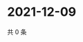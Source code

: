 # 2021-12-09

共 0 条

<!-- BEGIN WEIBO -->
<!-- 最后更新时间 Thu Dec 09 2021 00:16:21 GMT+0800 (China Standard Time) -->

<!-- END WEIBO -->
